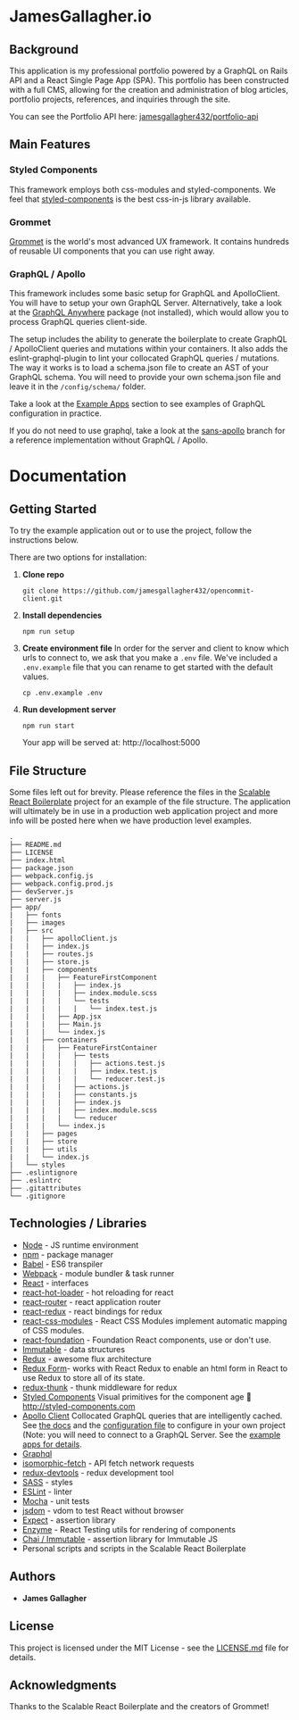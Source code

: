# JamesGallagher.io

## Background

This application is my professional portfolio powered by a GraphQL on Rails API and a React Single Page App (SPA). This portfolio has been constructed with a full CMS, allowing for the creation and administration of blog articles, portfolio projects, references, and inquiries through the site.

You can see the Portfolio API here: [jamesgallagher432/portfolio-api](https://github.com/jamesgallagher432/portfolio-api)

## Main Features

### Styled Components

This framework employs both css-modules and styled-components.  We feel that [styled-components](https://github.com/styled-components/styled-components) is the best css-in-js library available.

### Grommet

[Grommet](https://grommet.github.io/) is the world's most advanced UX framework.  It contains hundreds of reusable UI components that you can use right away.

### GraphQL / Apollo

This framework includes some basic setup for GraphQL and ApolloClient.  You will have to setup your own GraphQL Server.  Alternatively, take a look at the [GraphQL Anywhere](https://github.com/apollostack/graphql-anywhere) package (not installed), which would allow you to process GraphQL queries client-side.

The setup includes the ability to generate the boilerplate to create GraphQL / ApolloClient queries and mutations within your containers.  It also adds the eslint-graphql-plugin to lint your collocated GraphQL queries / mutations.  The way it works is to load a schema.json file to create an AST of your GraphQL schema.  You will need to provide your own schema.json file and leave it in the `/config/schema/` folder.

Take a look at the [Example Apps](https://github.com/RyanCCollins/scalable-react-boilerplate#example-apps) section to see examples of GraphQL configuration in practice.

If you do not need to use graphql, take a look at the [sans-apollo](https://github.com/RyanCCollins/scalable-react-boilerplate/tree/sans-apollo) branch for a reference implementation without GraphQL / Apollo.  

# Documentation

## Getting Started

To try the example application out or to use the project, follow the instructions below.

There are two options for installation:

1. **Clone repo**

   `git clone https://github.com/jamesgallagher432/opencommit-client.git`

2. **Install dependencies**

   `npm run setup`

3. **Create environment file**
   In order for the server and client to know which urls to connect to, we ask that you make a `.env` file.  We've included a `.env.example` file that you can rename to get started with the default values.

   `cp .env.example .env`

4. **Run development server**

   `npm run start`

   Your app will be served at: http://localhost:5000

## File Structure

Some files left out for brevity.  Please reference the files in the [Scalable React Boilerplate](https://github.com/RyanCCollins/feature-first-react-boilerplate) project for an example of the file structure.  The application will ultimately be in use in a production web application project and more info will be posted here when we have production level examples.

```
.
├── README.md
├── LICENSE
├── index.html
├── package.json
├── webpack.config.js
├── webpack.config.prod.js
├── devServer.js
├── server.js
├── app/
|   ├── fonts
|   ├── images
|   ├── src
|   |   ├── apolloClient.js
|   |   ├── index.js
|   |   ├── routes.js
|   |   ├── store.js
|   |   ├── components
|   |   |   ├── FeatureFirstComponent
|   |   |   |   ├── index.js
|   |   |   |   ├── index.module.scss
|   |   |   |   └── tests
|   |   |   |   |   └── index.test.js
|   |   |   ├── App.jsx
|   |   |   ├── Main.js
|   |   |   └── index.js
|   |   ├── containers
|   |   |   ├── FeatureFirstContainer
|   |   |   |   ├── tests
|   |   |   |   |   ├── actions.test.js
|   |   |   |   |   ├── index.test.js
|   |   |   |   |   └── reducer.test.js
|   |   |   |   ├── actions.js
|   |   |   |   ├── constants.js
|   |   |   |   ├── index.js
|   |   |   |   ├── index.module.scss
|   |   |   |   └── reducer
|   |   |   └── index.js
|   |   ├── pages
|   |   ├── store
|   |   ├── utils
|   |   └── index.js
|   └── styles
├── .eslintignore
├── .eslintrc
├── .gitattributes
└── .gitignore
```

## Technologies / Libraries

- [Node](https://nodejs.org/en/) - JS runtime environment
- [npm](https://www.npmjs.com/) - package manager
- [Babel](https://babeljs.io/) - ES6 transpiler
- [Webpack](https://webpack.github.io/) - module bundler & task runner
- [React](https://facebook.github.io/react/) - interfaces
- [react-hot-loader](https://github.com/gaearon/react-hot-loader) - hot reloading for react
- [react-router](https://github.com/rackt/react-router) - react application router
- [react-redux](https://github.com/rackt/react-redux) - react bindings for redux
- [react-css-modules](https://github.com/gajus/react-css-modules) - React CSS Modules implement automatic mapping of CSS modules.
- [react-foundation](https://github.com/nordsoftware/react-foundation) - Foundation React components, use or don't use.
- [Immutable](https://github.com/facebook/immutable-js) - data structures
- [Redux](https://github.com/rackt/redux) - awesome flux architecture
- [Redux Form](https://github.com/erikras/redux-form)- works with React Redux to enable an html form in React to use Redux to store all of its state.
- [redux-thunk](https://github.com/gaearon/redux-thunk) - thunk middleware for redux
- [Styled Components](https://github.com/styled-components/styled-components) Visual primitives for the component age 💅 http://styled-components.com
- [Apollo Client](https://github.com/apollostack/apollo-client) Collocated GraphQL queries that are intelligently cached.  See [the docs](http://dev.apollodata.com/) and the [configuration file](https://github.com/RyanCCollins/scalable-react-boilerplate/blob/master/app/src/apolloClient.js) to configure in your own project (Note: you will need to connect to a GraphQL Server.  See the [example apps for details](https://github.com/RyanCCollins/scalable-react-boilerplate#example-apps).
- [Graphql](http://graphql.org/)
- [isomorphic-fetch](https://github.com/matthew-andrews/isomorphic-fetch) - API fetch network requests
- [redux-devtools](https://github.com/gaearon/redux-devtools) - redux development tool
- [SASS](http://sass-lang.com/) - styles
- [ESLint](http://eslint.org/) - linter
- [Mocha](http://mochajs.org/) - unit tests
- [jsdom](https://github.com/tmpvar/jsdom) - vdom to test React without browser
- [Expect](https://github.com/mjackson/expect) - assertion library
- [Enzyme](https://github.com/airbnb/enzyme) - React Testing utils for rendering of components
- [Chai / Immutable](http://chaijs.com/) - assertion library for Immutable JS
- Personal scripts and scripts in the Scalable React Boilerplate

## Authors

- **James Gallagher**

## License

This project is licensed under the MIT License - see the [LICENSE.md](https://github.com/jamesgallagher432/opencommit-client/blob/master/LICENSE.md) file for details.

## Acknowledgments

Thanks to the Scalable React Boilerplate and the creators of Grommet!
